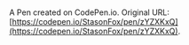 # 

A Pen created on CodePen.io. Original URL: [https://codepen.io/StasonFox/pen/zYZXKxQ](https://codepen.io/StasonFox/pen/zYZXKxQ).


